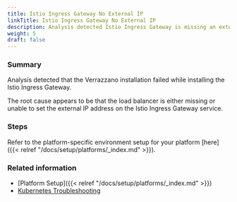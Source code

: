 ```yaml
---
title: Istio Ingress Gateway No External IP
linkTitle: Istio Ingress Gateway No External IP
description: Analysis detected Istio Ingress Gateway is missing an external IP address
weight: 5
draft: false
---
```


### Summary
Analysis detected that the Verrazzano installation failed while installing the Istio Ingress Gateway.

The root cause appears to be that the load balancer is either missing or unable to set the external IP address on the Istio Ingress Gateway service.

### Steps

Refer to the platform-specific environment setup for your platform [here]({{< relref "/docs/setup/platforms/_index.md" >}}).

### Related information
* [Platform Setup]({{< relref "/docs/setup/platforms/_index.md" >}})
* [Kubernetes Troubleshooting](https://kubernetes.io/docs/tasks/debug/)
